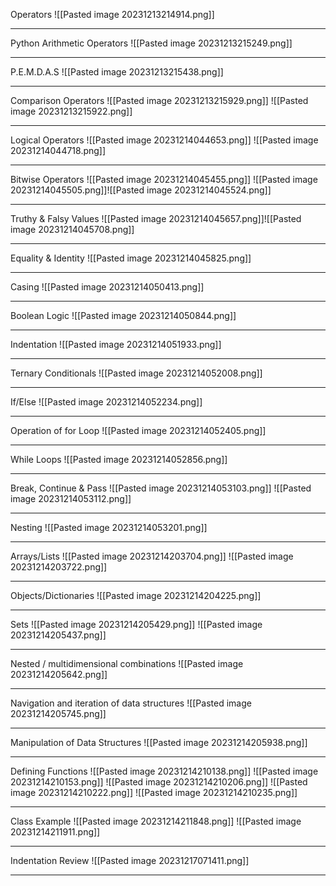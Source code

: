 Operators
![[Pasted image 20231213214914.png]]
***
Python Arithmetic Operators
![[Pasted image 20231213215249.png]]
***
P.E.M.D.A.S
![[Pasted image 20231213215438.png]]
***
Comparison Operators
![[Pasted image 20231213215929.png]]
![[Pasted image 20231213215922.png]]
***
Logical Operators
![[Pasted image 20231214044653.png]]
![[Pasted image 20231214044718.png]]
***
Bitwise Operators
![[Pasted image 20231214045455.png]]
![[Pasted image 20231214045505.png]]![[Pasted image 20231214045524.png]]
***
Truthy & Falsy Values
![[Pasted image 20231214045657.png]]![[Pasted image 20231214045708.png]]
***
Equality & Identity
![[Pasted image 20231214045825.png]]
***
Casing
![[Pasted image 20231214050413.png]]
***
Boolean Logic
![[Pasted image 20231214050844.png]]
***
Indentation
![[Pasted image 20231214051933.png]]
***
Ternary Conditionals
![[Pasted image 20231214052008.png]]
***
If/Else
![[Pasted image 20231214052234.png]]
***
Operation of for Loop
![[Pasted image 20231214052405.png]]
***
While Loops
![[Pasted image 20231214052856.png]]
***
Break, Continue & Pass
![[Pasted image 20231214053103.png]]
![[Pasted image 20231214053112.png]]
***
Nesting
![[Pasted image 20231214053201.png]]
***
Arrays/Lists
![[Pasted image 20231214203704.png]]
![[Pasted image 20231214203722.png]]
***
Objects/Dictionaries
![[Pasted image 20231214204225.png]]
***
Sets
![[Pasted image 20231214205429.png]]
![[Pasted image 20231214205437.png]]
***
Nested / multidimensional combinations
![[Pasted image 20231214205642.png]]
***
Navigation and iteration of data structures
![[Pasted image 20231214205745.png]]
***
Manipulation of Data Structures
![[Pasted image 20231214205938.png]]
***
Defining Functions
![[Pasted image 20231214210138.png]]
![[Pasted image 20231214210153.png]]
![[Pasted image 20231214210206.png]]
![[Pasted image 20231214210222.png]]
![[Pasted image 20231214210235.png]]
***
Class Example
![[Pasted image 20231214211848.png]]
![[Pasted image 20231214211911.png]]
***
Indentation Review
![[Pasted image 20231217071411.png]]
***
